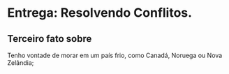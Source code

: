 # Entrega: Resolvendo Conflitos.

## Terceiro fato sobre <Jonathan>
Tenho vontade de morar em um país frio, como Canadá, Noruega ou Nova Zelândia;